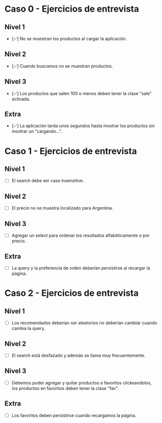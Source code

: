 # Caso 0 - Ejercicios de entrevista

## Nivel 1
- [✅] No se muestran los productos al cargar la aplicación.

## Nivel 2
- [✅] Cuando buscamos no se muestran productos.

## Nivel 3
- [✅] Los productos que salen 100 o menos deben tener la clase "sale" activada.

## Extra
- [✅] La aplicación tarda unos segundos hasta mostrar los productos sin mostrar un "cargando...".

# Caso 1 - Ejercicios de entrevista

## Nivel 1
- [ ] El search debe ser case insensitive.

## Nivel 2
- [ ] El precio no se muestra localizado para Argentina.

## Nivel 3
- [ ] Agregar un select para ordenar los resultados alfabéticamente o por precio.

## Extra
- [ ] La query y la preferencia de orden deberían persistirse al recargar la página.

# Caso 2 - Ejercicios de entrevista

## Nivel 1
- [ ] Los recomendados deberían ser aleatorios no deberían cambiar cuando cambia la query.

## Nivel 2
- [ ] El search está desfazado y además se llama muy frecuentemente.

## Nivel 3
- [ ] Debemos poder agregar y quitar productos a favoritos clickeandolos, los productos en favoritos deben tener la clase "fav".

## Extra
- [ ] Los favoritos deben persistirse cuando recargamos la página.
